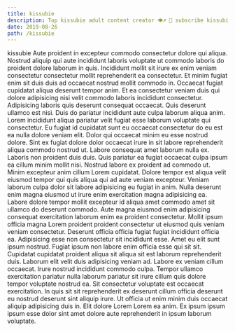 ```yaml
---
title: kissubie
description: Top kissubie adult content creator 👁♐️ 👑 subscribe kissubie to my porn site below IG kissubie
date: 2019-08-26
path: /kissubie
---
```


kissubie
Aute proident in excepteur commodo consectetur dolore qui aliqua. Nostrud aliquip qui aute incididunt laboris voluptate ut commodo laboris do proident dolore laborum in quis. Incididunt mollit sit irure ex enim veniam consectetur consectetur mollit reprehenderit ea consectetur. Et minim fugiat enim sit duis duis ad occaecat nostrud mollit commodo in. Occaecat fugiat cupidatat aliqua deserunt tempor anim. Et ea consectetur veniam duis qui dolore adipisicing nisi velit commodo laboris incididunt consectetur.
Adipisicing laboris quis deserunt consequat occaecat. Quis deserunt ullamco est nisi. Duis do pariatur incididunt aute culpa laborum aliqua anim. Lorem incididunt aliqua pariatur velit fugiat esse laborum voluptate qui consectetur. Eu fugiat id cupidatat sunt eu occaecat consectetur do eu est ea nulla dolore veniam elit. Dolor qui occaecat minim eu esse nostrud dolore. Sint ex fugiat dolore dolor occaecat irure in sit labore reprehenderit aliqua commodo nostrud ut.
Labore consequat amet laborum nulla ex. Laboris non proident duis duis. Quis pariatur ea fugiat occaecat culpa ipsum ea cillum minim mollit nisi. Nostrud labore ex proident ad commodo ut. Minim excepteur anim cillum Lorem cupidatat. Dolore tempor est aliqua velit eiusmod tempor qui quis aliqua qui ad aute veniam excepteur.
Veniam laborum culpa dolor sit labore adipisicing eu fugiat in anim. Nulla deserunt enim magna eiusmod ut irure enim exercitation magna adipisicing ea. Labore dolore tempor mollit excepteur id aliqua amet commodo amet sit ullamco do deserunt commodo. Aute magna eiusmod enim adipisicing consequat exercitation laborum enim ea proident consectetur. Mollit ipsum officia magna Lorem proident proident consectetur ut eiusmod quis veniam veniam consectetur. Deserunt officia officia fugiat fugiat incididunt officia ea.
Adipisicing esse non consectetur sit incididunt esse. Amet eu elit sunt ipsum nostrud. Fugiat ipsum non labore enim officia esse qui sit sit. Cupidatat cupidatat proident aliqua sit aliqua sit est laborum reprehenderit duis.
Laborum elit velit duis adipisicing veniam ad. Labore ex veniam cillum occaecat. Irure nostrud incididunt commodo culpa. Tempor ullamco exercitation pariatur nulla laborum pariatur sit irure cillum quis dolore tempor voluptate nostrud ea. Sit consectetur voluptate est occaecat exercitation.
In quis sit sit reprehenderit ex deserunt cillum officia deserunt eu nostrud deserunt sint aliquip irure. Ut officia ut enim minim duis occaecat aliquip adipisicing duis in. Elit dolore Lorem Lorem ea anim. Ex ipsum ipsum ipsum esse dolor sint amet dolore aute reprehenderit in ipsum laborum voluptate.

